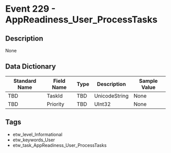 # Event 229 - AppReadiness_User_ProcessTasks

## Description
None

## Data Dictionary
|Standard Name|Field Name|Type|Description|Sample Value|
|---|---|---|---|---|
|TBD|TaskId|TBD|UnicodeString|None|None|
|TBD|Priority|TBD|UInt32|None|None|

## Tags
* etw_level_Informational
* etw_keywords_User
* etw_task_AppReadiness_User_ProcessTasks